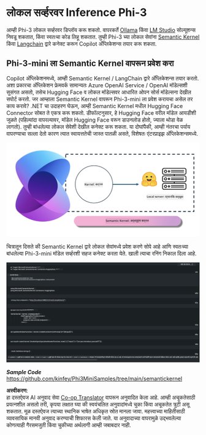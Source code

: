 <!--
CO_OP_TRANSLATOR_METADATA:
{
  "original_hash": "bcf5dd7031db0031abdb9dd0c05ba118",
  "translation_date": "2025-07-16T20:56:24+00:00",
  "source_file": "md/01.Introduction/03/Local_Server_Inference.md",
  "language_code": "mr"
}
-->
# **लोकल सर्व्हरवर Inference Phi-3**

आम्ही Phi-3 लोकल सर्व्हरवर डिप्लॉय करू शकतो. वापरकर्ते [Ollama](https://ollama.com) किंवा [LM Studio](https://llamaedge.com) सोल्यूशन्स निवडू शकतात, किंवा स्वतःचा कोड लिहू शकतात. तुम्ही Phi-3 च्या लोकल सेवांना [Semantic Kernel](https://github.com/microsoft/semantic-kernel?WT.mc_id=aiml-138114-kinfeylo) किंवा [Langchain](https://www.langchain.com/) द्वारे कनेक्ट करून Copilot अ‍ॅप्लिकेशन्स तयार करू शकता.

## **Phi-3-mini ला Semantic Kernel वापरून प्रवेश करा**

Copilot अ‍ॅप्लिकेशनमध्ये, आम्ही Semantic Kernel / LangChain द्वारे अ‍ॅप्लिकेशन्स तयार करतो. अशा प्रकारचा अ‍ॅप्लिकेशन फ्रेमवर्क सामान्यतः Azure OpenAI Service / OpenAI मॉडेल्सशी सुसंगत असतो, तसेच Hugging Face व लोकल मॉडेल्सवर आधारित ओपन सोर्स मॉडेल्सना देखील सपोर्ट करतो. जर आम्हाला Semantic Kernel वापरून Phi-3-mini ला प्रवेश करायचा असेल तर काय करावे? .NET चा उदाहरण घेऊन, आम्ही Semantic Kernel मधील Hugging Face Connector सोबत ते एकत्र करू शकतो. डीफॉल्टनुसार, हे Hugging Face वरील मॉडेल आयडीशी जुळते (पहिल्यांदा वापरल्यावर, मॉडेल Hugging Face वरून डाउनलोड होतो, ज्याला थोडा वेळ लागतो). तुम्ही बांधलेल्या लोकल सेवेशी देखील कनेक्ट करू शकता. या दोघांपैकी, आम्ही नंतरचा पर्याय वापरण्याचा सल्ला देतो कारण त्यात स्वायत्ततेची जास्त पातळी असते, विशेषतः एंटरप्राइझ अ‍ॅप्लिकेशन्समध्ये.

![sk](../../../../../translated_images/sk.d03785c25edc6d445a2e9ae037979e544e0b0c482f43c7617b0324e717b9af62.mr.png)

चित्रातून दिसते की Semantic Kernel द्वारे लोकल सेवांमध्ये प्रवेश करणे सोपे आहे आणि स्वतःच्या बांधलेल्या Phi-3-mini मॉडेल सर्व्हरशी सहज कनेक्ट करता येते. खाली त्याचा रनिंग निकाल दिला आहे.

![skrun](../../../../../translated_images/skrun.5aafc1e7197dca2020eefcaeaaee184d29bb0cf1c37b00fd9c79acc23a6dc8d2.mr.png)

***Sample Code*** https://github.com/kinfey/Phi3MiniSamples/tree/main/semantickernel

**अस्वीकरण**:  
हा दस्तऐवज AI अनुवाद सेवा [Co-op Translator](https://github.com/Azure/co-op-translator) वापरून अनुवादित केला आहे. आम्ही अचूकतेसाठी प्रयत्नशील असलो तरी, कृपया लक्षात घ्या की स्वयंचलित अनुवादांमध्ये चुका किंवा अचूकतेत त्रुटी असू शकतात. मूळ दस्तऐवज त्याच्या स्थानिक भाषेत अधिकृत स्रोत मानला जावा. महत्त्वाच्या माहितीसाठी व्यावसायिक मानवी अनुवाद करण्याची शिफारस केली जाते. या अनुवादाच्या वापरामुळे उद्भवलेल्या कोणत्याही गैरसमजुती किंवा चुकीच्या अर्थलागी आम्ही जबाबदार नाही.